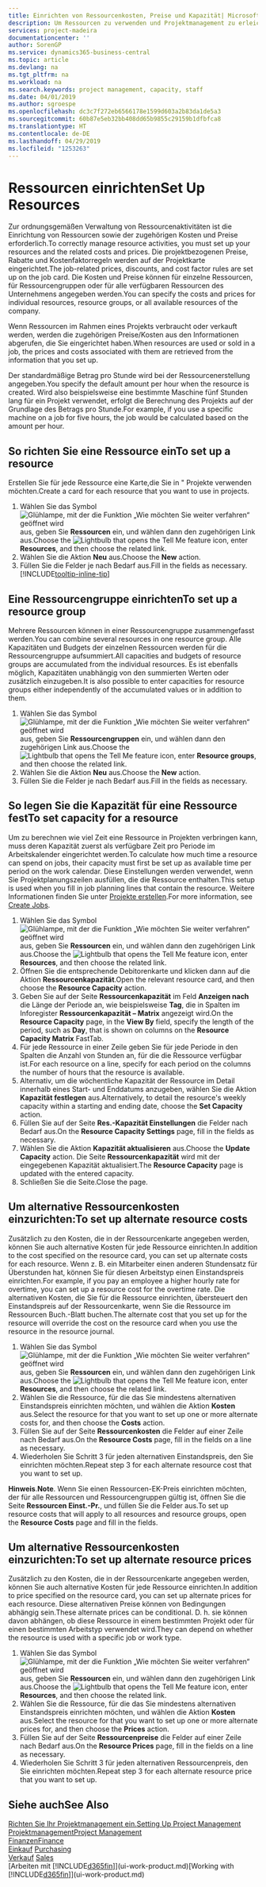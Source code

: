 ```yaml
---
title: Einrichten von Ressourcenkosten, Preise und Kapazität| Microsoft Docs
description: Um Ressourcen zu verwenden und Projektmanagement zu erleichtern, können Sie Kosten und Preisen für einzelne Ressourcen oder Ressourcengruppen angeben und die die Ressourcenkapazität festlegen.
services: project-madeira
documentationcenter: ''
author: SorenGP
ms.service: dynamics365-business-central
ms.topic: article
ms.devlang: na
ms.tgt_pltfrm: na
ms.workload: na
ms.search.keywords: project management, capacity, staff
ms.date: 04/01/2019
ms.author: sgroespe
ms.openlocfilehash: dc3c7f272eb6566178e1599d603a2b83da1de5a3
ms.sourcegitcommit: 60b87e5eb32bb408dd65b9855c29159b1dfbfca8
ms.translationtype: HT
ms.contentlocale: de-DE
ms.lasthandoff: 04/29/2019
ms.locfileid: "1253263"
---
```

# <a name="set-up-resources"></a><span data-ttu-id="957e8-103">Ressourcen einrichten</span><span class="sxs-lookup"><span data-stu-id="957e8-103">Set Up Resources</span></span>
<span data-ttu-id="957e8-104">Zur ordnungsgemäßen Verwaltung von Ressourcenaktivitäten ist die Einrichtung von Ressourcen sowie der zugehörigen Kosten und Preise erforderlich.</span><span class="sxs-lookup"><span data-stu-id="957e8-104">To correctly manage resource activities, you must set up your resources and the related costs and prices.</span></span> <span data-ttu-id="957e8-105">Die projektbezogenen Preise, Rabatte und Kostenfaktorregeln werden auf der Projektkarte eingerichtet.</span><span class="sxs-lookup"><span data-stu-id="957e8-105">The job-related prices, discounts, and cost factor rules are set up on the job card.</span></span> <span data-ttu-id="957e8-106">Die Kosten und Preise können für einzelne Ressourcen, für Ressourcengruppen oder für alle verfügbaren Ressourcen des Unternehmens angegeben werden.</span><span class="sxs-lookup"><span data-stu-id="957e8-106">You can specify the costs and prices for individual resources, resource groups, or all available resources of the company.</span></span>

<span data-ttu-id="957e8-107">Wenn Ressourcen im Rahmen eines Projekts verbraucht oder verkauft werden, werden die zugehörigen Preise/Kosten aus den Informationen abgerufen, die Sie eingerichtet haben.</span><span class="sxs-lookup"><span data-stu-id="957e8-107">When resources are used or sold in a job, the prices and costs associated with them are retrieved from the information that you set up.</span></span>

<span data-ttu-id="957e8-108">Der standardmäßige Betrag pro Stunde wird bei der Ressourcenerstellung angegeben.</span><span class="sxs-lookup"><span data-stu-id="957e8-108">You specify the default amount per hour when the resource is created.</span></span> <span data-ttu-id="957e8-109">Wird also beispielsweise eine bestimmte Maschine fünf Stunden lang für ein Projekt verwendet, erfolgt die Berechnung des Projekts auf der Grundlage des Betrags pro Stunde.</span><span class="sxs-lookup"><span data-stu-id="957e8-109">For example, if you use a specific machine on a job for five hours, the job would be calculated based on the amount per hour.</span></span>

## <a name="to-set-up-a-resource"></a><span data-ttu-id="957e8-110">So richten Sie eine Ressource ein</span><span class="sxs-lookup"><span data-stu-id="957e8-110">To set up a resource</span></span>
<span data-ttu-id="957e8-111">Erstellen Sie für jede Ressource eine Karte,die Sie in " Projekte verwenden möchten.</span><span class="sxs-lookup"><span data-stu-id="957e8-111">Create a card for each resource that you want to use in projects.</span></span>

1. <span data-ttu-id="957e8-112">Wählen Sie das Symbol ![Glühlampe, mit der die Funktion „Wie möchten Sie weiter verfahren“ geöffnet wird](media/ui-search/search_small.png "Wie möchten Sie weiter verfahren?") aus, geben Sie **Ressourcen** ein, und wählen dann den zugehörigen Link aus.</span><span class="sxs-lookup"><span data-stu-id="957e8-112">Choose the ![Lightbulb that opens the Tell Me feature](media/ui-search/search_small.png "Tell me what you want to do") icon, enter **Resources**, and then choose the related link.</span></span>
2. <span data-ttu-id="957e8-113">Wählen Sie die Aktion **Neu** aus.</span><span class="sxs-lookup"><span data-stu-id="957e8-113">Choose the **New** action.</span></span>
3. <span data-ttu-id="957e8-114">Füllen Sie die Felder je nach Bedarf aus.</span><span class="sxs-lookup"><span data-stu-id="957e8-114">Fill in the fields as necessary.</span></span> [!INCLUDE[tooltip-inline-tip](includes/tooltip-inline-tip_md.md)]  

## <a name="to-set-up-a-resource-group"></a><span data-ttu-id="957e8-115">Eine Ressourcengruppe einrichten</span><span class="sxs-lookup"><span data-stu-id="957e8-115">To set up a resource group</span></span>
<span data-ttu-id="957e8-116">Mehrere Ressourcen können in einer Ressourcengruppe zusammengefasst werden.</span><span class="sxs-lookup"><span data-stu-id="957e8-116">You can combine several resources in one resource group.</span></span> <span data-ttu-id="957e8-117">Alle Kapazitäten und Budgets der einzelnen Ressourcen werden für die Ressourcengruppe aufsummiert.</span><span class="sxs-lookup"><span data-stu-id="957e8-117">All capacities and budgets of resource groups are accumulated from the individual resources.</span></span> <span data-ttu-id="957e8-118">Es ist ebenfalls möglich, Kapazitäten unabhängig von den summierten Werten oder zusätzlich einzugeben.</span><span class="sxs-lookup"><span data-stu-id="957e8-118">It is also possible to enter capacities for resource groups either independently of the accumulated values or in addition to them.</span></span>

1. <span data-ttu-id="957e8-119">Wählen Sie das Symbol ![Glühlampe, mit der die Funktion „Wie möchten Sie weiter verfahren“ geöffnet wird](media/ui-search/search_small.png "Wie möchten Sie weiter verfahren?") aus, geben Sie **Ressourcengruppen** ein, und wählen dann den zugehörigen Link aus.</span><span class="sxs-lookup"><span data-stu-id="957e8-119">Choose the ![Lightbulb that opens the Tell Me feature](media/ui-search/search_small.png "Tell me what you want to do") icon, enter **Resource groups**, and then choose the related link.</span></span>
2. <span data-ttu-id="957e8-120">Wählen Sie die Aktion **Neu** aus.</span><span class="sxs-lookup"><span data-stu-id="957e8-120">Choose the **New** action.</span></span>
3. <span data-ttu-id="957e8-121">Füllen Sie die Felder je nach Bedarf aus.</span><span class="sxs-lookup"><span data-stu-id="957e8-121">Fill in the fields as necessary.</span></span>

## <a name="to-set-capacity-for-a-resource"></a><span data-ttu-id="957e8-122">So legen Sie die Kapazität für eine Ressource fest</span><span class="sxs-lookup"><span data-stu-id="957e8-122">To set capacity for a resource</span></span>
<span data-ttu-id="957e8-123">Um zu berechnen wie viel Zeit eine Ressource in Projekten verbringen kann, muss deren Kapazität zuerst als verfügbare Zeit pro Periode im Arbeitskalender eingerichtet werden.</span><span class="sxs-lookup"><span data-stu-id="957e8-123">To calculate how much time a resource can spend on jobs, their capacity must first be set up as available time per period on the work calendar.</span></span> <span data-ttu-id="957e8-124">Diese Einstellungen werden verwendet, wenn Sie Projektplanungszeilen ausfüllen, die die Ressource enthalten.</span><span class="sxs-lookup"><span data-stu-id="957e8-124">This setup is used when you fill in job planning lines that contain the resource.</span></span> <span data-ttu-id="957e8-125">Weitere Informationen finden Sie unter  [Projekte erstellen](projects-how-create-jobs.md).</span><span class="sxs-lookup"><span data-stu-id="957e8-125">For more information, see [Create Jobs](projects-how-create-jobs.md).</span></span>

1. <span data-ttu-id="957e8-126">Wählen Sie das Symbol ![Glühlampe, mit der die Funktion „Wie möchten Sie weiter verfahren“ geöffnet wird](media/ui-search/search_small.png "Wie möchten Sie weiter verfahren?") aus, geben Sie **Ressourcen** ein, und wählen dann den zugehörigen Link aus.</span><span class="sxs-lookup"><span data-stu-id="957e8-126">Choose the ![Lightbulb that opens the Tell Me feature](media/ui-search/search_small.png "Tell me what you want to do") icon, enter **Resources**, and then choose the related link.</span></span>
2. <span data-ttu-id="957e8-127">Öffnen Sie die entsprechende Debitorenkarte und klicken dann auf die Aktion **Ressourcenkapazität**.</span><span class="sxs-lookup"><span data-stu-id="957e8-127">Open the relevant resource card, and then choose the **Resource Capacity** action.</span></span>
3. <span data-ttu-id="957e8-128">Geben Sie auf der Seite **Ressourcenkapazität** im Feld **Anzeigen nach** die Länge der Periode an, wie beispielsweise **Tag**, die in Spalten im Inforegister **Ressourcenkapazität – Matrix** angezeigt wird.</span><span class="sxs-lookup"><span data-stu-id="957e8-128">On the **Resource Capacity** page, in the **View By** field, specify the length of the period, such as **Day**, that is shown on columns on the **Resource Capacity Matrix** FastTab.</span></span>
4. <span data-ttu-id="957e8-129">Für jede Ressource in einer Zeile geben Sie für jede Periode in den Spalten die Anzahl von Stunden an, für die die Ressource verfügbar ist.</span><span class="sxs-lookup"><span data-stu-id="957e8-129">For each resource on a line, specify for each period on the columns the number of hours that the resource is available.</span></span>
5. <span data-ttu-id="957e8-130">Alternativ, um die wöchentliche Kapazität der Ressource im Detail innerhalb eines Start- und Enddatums anzugeben, wählen Sie die Aktion **Kapazität festlegen** aus.</span><span class="sxs-lookup"><span data-stu-id="957e8-130">Alternatively, to detail the resource's weekly capacity within a starting and ending date, choose the **Set Capacity** action.</span></span>
6. <span data-ttu-id="957e8-131">Füllen Sie auf der Seite **Res.-Kapazität Einstellungen** die Felder nach Bedarf aus.</span><span class="sxs-lookup"><span data-stu-id="957e8-131">On the **Resource Capacity Settings** page, fill in the fields as necessary.</span></span>
7. <span data-ttu-id="957e8-132">Wählen Sie die Aktion **Kapazität aktualisieren** aus.</span><span class="sxs-lookup"><span data-stu-id="957e8-132">Choose the **Update Capacity** action.</span></span> <span data-ttu-id="957e8-133">Die Seite **Ressourcenkapazität** wird mit der eingegebenen Kapazität aktualisiert.</span><span class="sxs-lookup"><span data-stu-id="957e8-133">The **Resource Capacity** page is updated with the entered capacity.</span></span>
8. <span data-ttu-id="957e8-134">Schließen Sie die Seite.</span><span class="sxs-lookup"><span data-stu-id="957e8-134">Close the page.</span></span>

## <a name="to-set-up-alternate-resource-costs"></a><span data-ttu-id="957e8-135">Um alternative Ressourcenkosten einzurichten:</span><span class="sxs-lookup"><span data-stu-id="957e8-135">To set up alternate resource costs</span></span>
<span data-ttu-id="957e8-136">Zusätzlich zu den Kosten, die in der Ressourcenkarte angegeben werden, können Sie auch alternative Kosten für jede Ressource einrichten.</span><span class="sxs-lookup"><span data-stu-id="957e8-136">In addition to the cost specified on the resource card, you can set up alternate costs for each resource.</span></span> <span data-ttu-id="957e8-137">Wenn z. B. ein Mitarbeiter einen anderen Stundensatz für Überstunden hat, können Sie für diesen Arbeitstyp einen Einstandspreis einrichten.</span><span class="sxs-lookup"><span data-stu-id="957e8-137">For example, if you pay an employee a higher hourly rate for overtime, you can set up a resource cost for the overtime rate.</span></span> <span data-ttu-id="957e8-138">Die alternativen Kosten, die Sie für die Ressource einrichten, übersteuert den Einstandspreis auf der Ressourcenkarte, wenn Sie die Ressource im Ressourcen Buch.-Blatt buchen.</span><span class="sxs-lookup"><span data-stu-id="957e8-138">The alternate cost that you set up for the resource will override the cost on the resource card when you use the resource in the resource journal.</span></span>

1. <span data-ttu-id="957e8-139">Wählen Sie das Symbol ![Glühlampe, mit der die Funktion „Wie möchten Sie weiter verfahren“ geöffnet wird](media/ui-search/search_small.png "Wie möchten Sie weiter verfahren?") aus, geben Sie **Ressourcen** ein, und wählen dann den zugehörigen Link aus.</span><span class="sxs-lookup"><span data-stu-id="957e8-139">Choose the ![Lightbulb that opens the Tell Me feature](media/ui-search/search_small.png "Tell me what you want to do") icon, enter **Resources**, and then choose the related link.</span></span>  
2. <span data-ttu-id="957e8-140">Wählen Sie die Ressource, für die das Sie mindestens alternativen Einstandspreis einrichten möchten, und wählen die Aktion **Kosten** aus.</span><span class="sxs-lookup"><span data-stu-id="957e8-140">Select the resource for that you want to set up one or more alternate costs for, and then choose the **Costs** action.</span></span>  
3. <span data-ttu-id="957e8-141">Füllen Sie auf der Seite **Ressourcenkosten** die Felder auf einer Zeile nach Bedarf aus.</span><span class="sxs-lookup"><span data-stu-id="957e8-141">On the **Resource Costs** page, fill in the fields on a line as necessary.</span></span>  
4. <span data-ttu-id="957e8-142">Wiederholen Sie Schritt 3 für jeden alternativen Einstandspreis, den Sie einrichten möchten.</span><span class="sxs-lookup"><span data-stu-id="957e8-142">Repeat step 3 for each alternate resource cost that you want to set up.</span></span>

<span data-ttu-id="957e8-143">**Hinweis**.</span><span class="sxs-lookup"><span data-stu-id="957e8-143">**Note**.</span></span> <span data-ttu-id="957e8-144">Wenn Sie einen Ressourcen-EK-Preis einrichten möchten, der für alle Ressourcen und Ressourcengruppen gültig ist, öffnen Sie die Seite **Ressourcen Einst.-Pr.**, und füllen Sie die Felder aus.</span><span class="sxs-lookup"><span data-stu-id="957e8-144">To set up resource costs that will apply to all resources and resource groups, open the **Resource Costs** page and fill in the fields.</span></span>

## <a name="to-set-up-alternate-resource-prices"></a><span data-ttu-id="957e8-145">Um alternative Ressourcenkosten einzurichten:</span><span class="sxs-lookup"><span data-stu-id="957e8-145">To set up alternate resource prices</span></span>
<span data-ttu-id="957e8-146">Zusätzlich zu den Kosten, die in der Ressourcenkarte angegeben werden, können Sie auch alternative Kosten für jede Ressource einrichten.</span><span class="sxs-lookup"><span data-stu-id="957e8-146">In addition to price specified on the resource card, you can set up alternate prices for each resource.</span></span> <span data-ttu-id="957e8-147">Diese alternativen Preise können von Bedingungen abhängig sein.</span><span class="sxs-lookup"><span data-stu-id="957e8-147">These alternate prices can be conditional.</span></span> <span data-ttu-id="957e8-148">D. h. sie können davon abhängen, ob diese Ressource in einem bestimmten Projekt oder für einen bestimmten Arbeitstyp verwendet wird.</span><span class="sxs-lookup"><span data-stu-id="957e8-148">They can depend on whether the resource is used with a specific job or work type.</span></span>

1. <span data-ttu-id="957e8-149">Wählen Sie das Symbol ![Glühlampe, mit der die Funktion „Wie möchten Sie weiter verfahren“ geöffnet wird](media/ui-search/search_small.png "Wie möchten Sie weiter verfahren?") aus, geben Sie **Ressourcen** ein, und wählen dann den zugehörigen Link aus.</span><span class="sxs-lookup"><span data-stu-id="957e8-149">Choose the ![Lightbulb that opens the Tell Me feature](media/ui-search/search_small.png "Tell me what you want to do") icon, enter **Resources**, and then choose the related link.</span></span>
2. <span data-ttu-id="957e8-150">Wählen Sie die Ressource, für die das Sie mindestens alternativen Einstandspreis einrichten möchten, und wählen die Aktion **Kosten** aus.</span><span class="sxs-lookup"><span data-stu-id="957e8-150">Select the resource for that you want to set up one or more alternate prices for, and then choose the **Prices** action.</span></span>
3. <span data-ttu-id="957e8-151">Füllen Sie auf der Seite **Ressourcenpreise** die Felder auf einer Zeile nach Bedarf aus.</span><span class="sxs-lookup"><span data-stu-id="957e8-151">On the **Resource Prices** page, fill in the fields on a line as necessary.</span></span>
4. <span data-ttu-id="957e8-152">Wiederholen Sie Schritt 3 für jeden alternativen Ressourcenpreis, den Sie einrichten möchten.</span><span class="sxs-lookup"><span data-stu-id="957e8-152">Repeat step 3 for each alternate resource price that you want to set up.</span></span>

## <a name="see-also"></a><span data-ttu-id="957e8-153">Siehe auch</span><span class="sxs-lookup"><span data-stu-id="957e8-153">See Also</span></span>
[<span data-ttu-id="957e8-154">Richten Sie Ihr Projektmanagement ein.</span><span class="sxs-lookup"><span data-stu-id="957e8-154">Setting Up Project Management</span></span>](projects-setup-projects.md)  
[<span data-ttu-id="957e8-155">Projektmanagement</span><span class="sxs-lookup"><span data-stu-id="957e8-155">Project Management</span></span>](projects-manage-projects.md)  
[<span data-ttu-id="957e8-156">Finanzen</span><span class="sxs-lookup"><span data-stu-id="957e8-156">Finance</span></span>](finance.md)  
<span data-ttu-id="957e8-157">[Einkauf](purchasing-manage-purchasing.md)       </span><span class="sxs-lookup"><span data-stu-id="957e8-157">[Purchasing](purchasing-manage-purchasing.md)       </span></span>  
<span data-ttu-id="957e8-158">[Verkauf](sales-manage-sales.md)    </span><span class="sxs-lookup"><span data-stu-id="957e8-158">[Sales](sales-manage-sales.md)    </span></span>  
<span data-ttu-id="957e8-159">[Arbeiten mit [!INCLUDE[d365fin](includes/d365fin_md.md)]](ui-work-product.md)</span><span class="sxs-lookup"><span data-stu-id="957e8-159">[Working with [!INCLUDE[d365fin](includes/d365fin_md.md)]](ui-work-product.md)</span></span>  
